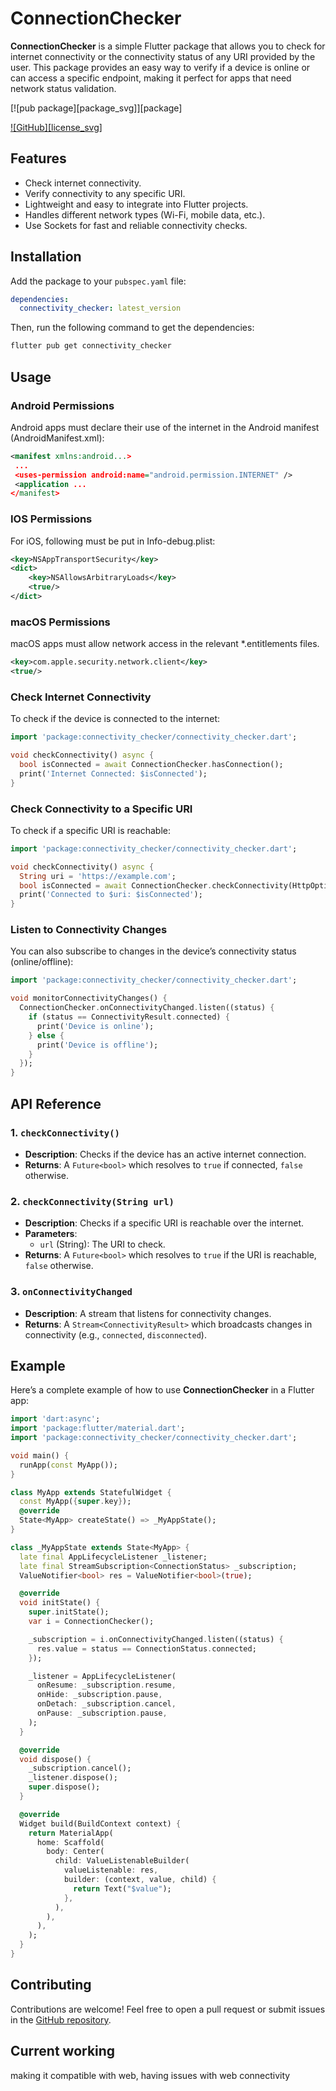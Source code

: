 # ConnectionChecker

**ConnectionChecker** is a simple Flutter package that allows you to check for internet connectivity or the connectivity status of any URI provided by the user. This package provides an easy way to verify if a device is online or can access a specific endpoint, making it perfect for apps that need network status validation.

[![pub package][package_svg]][package]

[![GitHub][license_svg]](LICENSE)


## Features

- Check internet connectivity.
- Verify connectivity to any specific URI.
- Lightweight and easy to integrate into Flutter projects.
- Handles different network types (Wi-Fi, mobile data, etc.).
- Use Sockets for fast and reliable connectivity checks.

## Installation

Add the package to your `pubspec.yaml` file:

```yaml
dependencies:
  connectivity_checker: latest_version
```

Then, run the following command to get the dependencies:

```bash
flutter pub get connectivity_checker
```

## Usage

### Android Permissions
Android apps must declare their use of the internet in the Android manifest (AndroidManifest.xml):
```xml
<manifest xmlns:android...>
 ...
 <uses-permission android:name="android.permission.INTERNET" />
 <application ...
</manifest>
```

### IOS Permissions
For iOS, following must be put in Info-debug.plist:
```xml
<key>NSAppTransportSecurity</key>
<dict>
    <key>NSAllowsArbitraryLoads</key>
    <true/>
</dict>
```

### macOS Permissions
macOS apps must allow network access in the relevant *.entitlements files.
```xml
<key>com.apple.security.network.client</key>
<true/>
```

### Check Internet Connectivity

To check if the device is connected to the internet:

```dart
import 'package:connectivity_checker/connectivity_checker.dart';

void checkConnectivity() async {
  bool isConnected = await ConnectionChecker.hasConnection();
  print('Internet Connected: $isConnected');
}
```

### Check Connectivity to a Specific URI

To check if a specific URI is reachable:

```dart
import 'package:connectivity_checker/connectivity_checker.dart';

void checkConnectivity() async {
  String uri = 'https://example.com';
  bool isConnected = await ConnectionChecker.checkConnectivity(HttpOption(url:uri));
  print('Connected to $uri: $isConnected');
}
```

### Listen to Connectivity Changes

You can also subscribe to changes in the device’s connectivity status (online/offline):

```dart
import 'package:connectivity_checker/connectivity_checker.dart';

void monitorConnectivityChanges() {
  ConnectionChecker.onConnectivityChanged.listen((status) {
    if (status == ConnectivityResult.connected) {
      print('Device is online');
    } else {
      print('Device is offline');
    }
  });
}
```

## API Reference

### 1. `checkConnectivity()`

- **Description**: Checks if the device has an active internet connection.
- **Returns**: A `Future<bool>` which resolves to `true` if connected, `false` otherwise.

### 2. `checkConnectivity(String url)`

- **Description**: Checks if a specific URI is reachable over the internet.
- **Parameters**:
  - `url` (String): The URI to check.
- **Returns**: A `Future<bool>` which resolves to `true` if the URI is reachable, `false` otherwise.

### 3. `onConnectivityChanged`

- **Description**: A stream that listens for connectivity changes.
- **Returns**: A `Stream<ConnectivityResult>` which broadcasts changes in connectivity (e.g., `connected`, `disconnected`).

## Example

Here’s a complete example of how to use **ConnectionChecker** in a Flutter app:

```dart
import 'dart:async';
import 'package:flutter/material.dart';
import 'package:connectivity_checker/connectivity_checker.dart';

void main() {
  runApp(const MyApp());
}

class MyApp extends StatefulWidget {
  const MyApp({super.key});
  @override
  State<MyApp> createState() => _MyAppState();
}

class _MyAppState extends State<MyApp> {
  late final AppLifecycleListener _listener;
  late final StreamSubscription<ConnectionStatus> _subscription;
  ValueNotifier<bool> res = ValueNotifier<bool>(true);

  @override
  void initState() {
    super.initState();
    var i = ConnectionChecker();

    _subscription = i.onConnectivityChanged.listen((status) {
      res.value = status == ConnectionStatus.connected;
    });

    _listener = AppLifecycleListener(
      onResume: _subscription.resume,
      onHide: _subscription.pause,
      onDetach: _subscription.cancel,
      onPause: _subscription.pause,
    );
  }

  @override
  void dispose() {
    _subscription.cancel();
    _listener.dispose();
    super.dispose();
  }

  @override
  Widget build(BuildContext context) {
    return MaterialApp(
      home: Scaffold(
        body: Center(
          child: ValueListenableBuilder(
            valueListenable: res,
            builder: (context, value, child) {
              return Text("$value");
            },
          ),
        ),
      ),
    );
  }
}
```

## Contributing

Contributions are welcome! Feel free to open a pull request or submit issues in the [GitHub repository](https://github.com/abhiaggoel/connectivity_checker).


## Current working

making it compatible with web, having issues with web connectivity